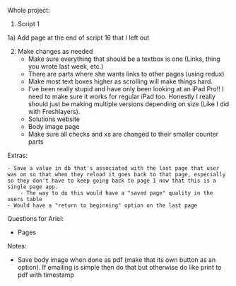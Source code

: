 Whole project:

1) Script 1

1a) Add page at the end of script 16 that I left out

2) Make changes as needed
    - Make sure everything that should be a textbox is one (Links, thing you wrote last week, etc.)
    - There are parts where she wants links to other pages (using redux)
    - Make most text boxes higher as scrolling will make things hard.
    - I've been really stupid and have only been looking at an iPad Pro!! I need to make sure it works for regular iPad too. Honestly I really should just be making multiple versions depending on size (Like I did with Freshlayers).
    - Solutions website
    - Body image page
    - Make sure all checks and xs are changed to their smaller counter parts
    

Extras: 
     
    - Save a value in db that's associated with the last page that user was on so that when they reload it goes back to that page, especially so they don't have to keep going back to page 1 now that this is a single page app.
        - The way to do this would have a "saved page" quality in the users table
    - Would have a "return to beginning" option on the last page
    




Questions for Ariel:

- Pages 
 
Notes:



- Save body image when done as pdf (make that its own button as an option). If emailing is simple then do that but otherwise do like print to pdf with timestamp 








